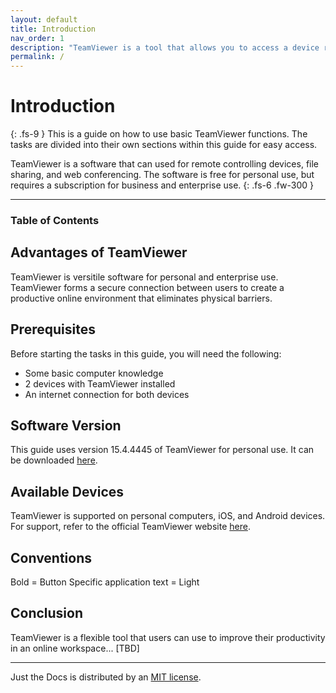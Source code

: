 ```yaml
---
layout: default
title: Introduction
nav_order: 1
description: "TeamViewer is a tool that allows you to access a device remotely, screenshare, and make video conferences."
permalink: /
---
```


# Introduction
{: .fs-9 }
This is a guide on how to use basic TeamViewer functions. The tasks are divided into their own sections within this guide for easy access.
  
TeamViewer is a software that can used for remote controlling devices, file sharing, and web conferencing. The software is free for personal use, but requires a subscription for business and enterprise use. 
{: .fs-6 .fw-300 }

---

### Table of Contents
<!-- ToC -->
<!-- 1. Advantage of TeamViewer -->
<!-- 2. Pre-requisites -->
<!-- 3. Software Version -->
<!-- 4. Available Devices -->
<!-- 5. Conventions -->
<!-- 6. Conclusion -->

## Advantages of TeamViewer
TeamViewer is versitile software for personal and enterprise use. TeamViewer forms a secure connection between users to create a productive online environment that eliminates physical barriers.

## Prerequisites
Before starting the tasks in this guide, you will need the following:
- Some basic computer knowledge
- 2 devices with TeamViewer installed
- An internet connection for both devices

## Software Version
This guide uses version 15.4.4445 of TeamViewer for personal use. It can be downloaded [here](https://www.teamviewer.com/en-us/?gclid=EAIaIQobChMImZTtyp7S6AIVg-NkCh3pXgGsEAAYASAAEgLQdfD_BwE]).

## Available Devices
TeamViewer is supported on personal computers, iOS, and Android devices. For support, refer to the official TeamViewer website [here](https://www.teamviewer.com/en/solutions/support-mobile-devices/]).

## Conventions
Bold = Button
Specific application text = Light

## Conclusion

TeamViewer is a flexible tool that users can use to improve their productivity in an online workspace... [TBD]

---

Just the Docs is distributed by an [MIT license](https://github.com/pmarsceill/just-the-docs/tree/master/LICENSE.txt).
